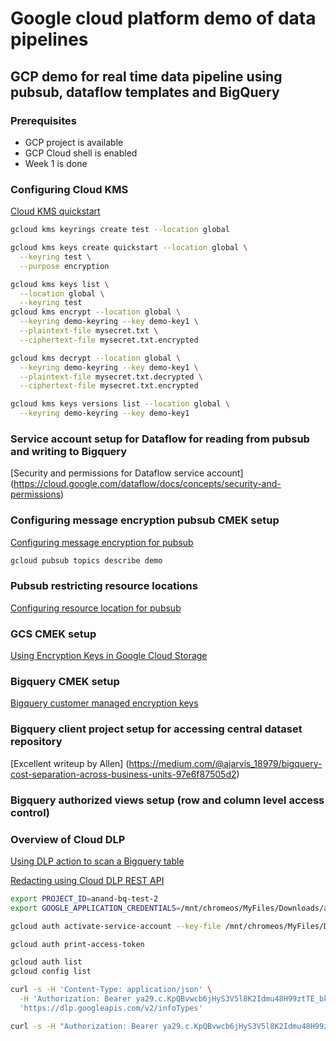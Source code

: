 # Google cloud platform demo of data pipelines

## GCP demo for real time data pipeline using pubsub, dataflow templates and BigQuery

### Prerequisites

* GCP project is available
* GCP Cloud shell is enabled
* Week 1 is done

### Configuring Cloud KMS
[Cloud KMS quickstart](https://cloud.google.com/kms/docs/quickstart)

```sh
gcloud kms keyrings create test --location global

gcloud kms keys create quickstart --location global \
  --keyring test \
  --purpose encryption

gcloud kms keys list \
  --location global \
  --keyring test  
gcloud kms encrypt --location global \
  --keyring demo-keyring --key demo-key1 \
  --plaintext-file mysecret.txt \
  --ciphertext-file mysecret.txt.encrypted

gcloud kms decrypt --location global \
  --keyring demo-keyring --key demo-key1 \
  --plaintext-file mysecret.txt.decrypted \
  --ciphertext-file mysecret.txt.encrypted

gcloud kms keys versions list --location global \
  --keyring demo-keyring --key demo-key1  
```

### Service account setup for Dataflow for reading from pubsub and writing to Bigquery
[Security and permissions for Dataflow service account] (https://cloud.google.com/dataflow/docs/concepts/security-and-permissions)

### Configuring message encryption pubsub CMEK setup
[Configuring message encryption for pubsub](https://cloud.google.com/pubsub/docs/encryption)

```sh
gcloud pubsub topics describe demo

```
### Pubsub restricting resource locations
[Configuring resource location for pubsub](https://cloud.google.com/pubsub/docs/resource-location-restriction)

### GCS CMEK setup
[Using Encryption Keys in Google Cloud Storage](https://cloud.google.com/storage/docs/gsutil/addlhelp/UsingEncryptionKeys)

### Bigquery CMEK setup
[Bigquery customer managed encryption keys](https://cloud.google.com/bigquery/docs/customer-managed-encryption)

### Bigquery client project setup for accessing central dataset repository
[Excellent writeup by Allen] (https://medium.com/@ajarvis_18979/bigquery-cost-separation-across-business-units-97e6f87505d2)

### Bigquery authorized views setup (row and column level access control)

### Overview of Cloud DLP
[Using DLP action to scan a Bigquery table](https://cloud.google.com/dlp/docs/concepts-actions)

[Redacting using Cloud DLP REST API](https://cloud.google.com/dlp/docs/redacting-sensitive-data)


```sh
export PROJECT_ID=anand-bq-test-2
export GOOGLE_APPLICATION_CREDENTIALS=/mnt/chromeos/MyFiles/Downloads/anand-bq-test-2-4cda899168a4.json 

gcloud auth activate-service-account --key-file /mnt/chromeos/MyFiles/Downloads/anand-bq-test-2-4cda899168a4.json 

gcloud auth print-access-token

gcloud auth list
gcloud config list

curl -s -H 'Content-Type: application/json' \
  -H 'Authorization: Bearer ya29.c.KpQBvwcb6jHyS3V5l8K2Idmu48H99ztTE_bkhvls5uSmkjVgN0TteMoRlDwIy6LK85G6iZwgiz0pxtNVqIaoy_4MlMjS-iMSJDAQ5UL6SqLbxit-c5rK1ndQK0jQoiXpFQrTrRg-b6XF4ZmCSjd7zk6oNn7PE6uIVrEgY7cMykKchl7vwyjkrhSt_C58G0n3obPR9Y4orw' \
  'https://dlp.googleapis.com/v2/infoTypes'

curl -s -H "Authorization: Bearer ya29.c.KpQBvwcb6jHyS3V5l8K2Idmu48H99ztTE_bkhvls5uSmkjVgN0TteMoRlDwIy6LK85G6iZwgiz0pxtNVqIaoy_4MlMjS-iMSJDAQ5UL6SqLbxit-c5rK1ndQK0jQoiXpFQrTrRg-b6XF4ZmCSjd7zk6oNn7PE6uIVrEgY7cMykKchl7vwyjkrhSt_C58G0n3obPR9Y4orw" -H "Content-Type: application/json" https://dlp.googleapis.com/v2/projects/$PROJECT_ID/content:deidentify -d @redact-input.json


```
   